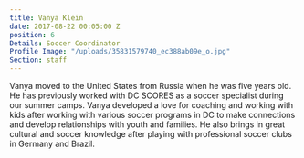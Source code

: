 ```yaml
---
title: Vanya Klein
date: 2017-08-22 00:05:00 Z
position: 6
Details: Soccer Coordinator
Profile Image: "/uploads/35831579740_ec388ab09e_o.jpg"
Section: staff
---
```


Vanya moved to the United States from Russia when he was five years old. He has previously worked with DC SCORES as a soccer specialist during our summer camps. Vanya developed a love for coaching and working with kids after working with various soccer programs in DC to make connections and develop relationships with youth and families. He also brings in great cultural and soccer knowledge after playing with professional soccer clubs in Germany and Brazil. 